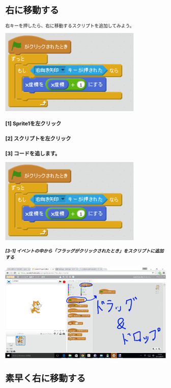 # 右に移動する

右キーを押したら、右に移動するスクリプトを追加してみよう。

![](move_right.png)


### [1] Sprite1を左クリック

### [2] スクリプトを左クリック

### [3] コードを追します。
![](move_right.png)
##### [3-1] イベントの中から「フラッグがクリックされたとき」をスクリプトに追加する
![](base001_make_003_a.png)

# 素早く右に移動する
